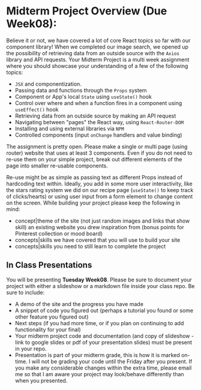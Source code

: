 # Midterm Project Overview (Due Week08):

Believe it or not, we have covered a lot of core React topics so far with our component library! When we completed our image search, we opened up the possibility of retrieving data from an outside source with the `Axios` library and API requests. Your Midterm Project is a multi week assignment where you should showcase your understanding of a few of the following topics:

- `JSX` and componentization.
- Passing data and functions through the `Props` system
- Component or App's local `State` using `useState()` hook
- Control over where and when a function fires in a component using `useEffect()` hook
- Retrieving data from an outside source by making an API request
- Navigating between "pages" the React way, using `React-Router-DOM`
- Installing and using external libraries via `NPM`
- Controlled components (input `onChange` handlers and value binding)

The assignment is pretty open. Please make a single or multi page (using router) website that uses at least 3 components. Even if you do not need to re-use them on your simple project, break out different elements of the page into smaller re-usable components.

Re-use might be as simple as passing text as different Props instead of hardcoding text within. Ideally, you add in some more user interactivity, like the stars rating system we did on our recipe page (`useState()` to keep track of clicks/hearts) or using user input from a form element to change content on the screen. While building your project please keep the following in mind:

- concept|theme of the site (not just random images and links that show skill)
  an existing website you drew inspiration from (bonus points for Pinterest
  collection or mood board)
- concepts|skills we have covered that you will use to build your site
- concepts|skills you need to still learn to complete the project

## In Class Presentations

You will be presenting **Tuesday Week08**. Please be sure to document your project with either a slideshow or a markdown file inside your class repo. Be sure to include:

- A demo of the site and the progress you have made
- A snippet of code you figured out (perhaps a tutorial you found or some other feature you figured out)
- Next steps (if you had more time, or if you plan on continuing to add functionality for your final)
- Your midterm project code and documentation (and copy of slideshow - link to google slides or pdf of your presentation slides) must be present in your repo.
- Presentation is part of your midterm grade, this is how it is marked on-time. I will not be grading your code until the Friday after you present. If you make any considerable changes within the extra time, please email me so that I am aware your project may look/behave differently than when you presented.
